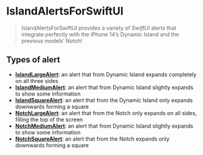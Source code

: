 # IslandAlertsForSwiftUI

> IslandAlertsForSwiftUI provides a variety of *SwiftUI* alerts that integrate perfectly with the iPhone 14’s Dynamic Island and the previous models’ Notch!

## Types of alert

- **[IslandLargeAlert](Sources/IslandLargeAlert)**: an alert that from Dynamic Island expands completely on all three sides
- **[IslandMediumAlert](Sources/IslandMediumAlert)**: an alert that from Dynamic Island slightly expands to show some information 
- **[IslandSquareAlert](Sources/IslandSquareAlert)**: an alert that from the Dynamic Island only expands downwards forming a square
- **[NotchLargeAlert](Sources/NotchLargeAlert)**: an alert that from the Notch only expands on all sides, filling the top of the screen
- **[NotchMediumAlert](Sources/NotchMediumAlert)**: an alert that from Dynamic Island slightly expands to show some information 
- **[NotchSquareAlert](Sources/NotchSquareAlert)**: an alert that from the Notch expands only downwards forming a square


